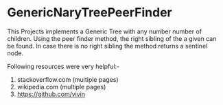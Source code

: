 # GenericNaryTreePeerFinder

This Projects implements a Generic Tree with any number number of children. 
Using the peer finder method, the right sibling of the a given can be found.
In  case there is no right sibling the method returns a sentinel node.



Following resources were very helpful:-
1. stackoverflow.com (multiple pages)
2. wikipedia.com (multiple pages)
3. https://github.com/vivin



